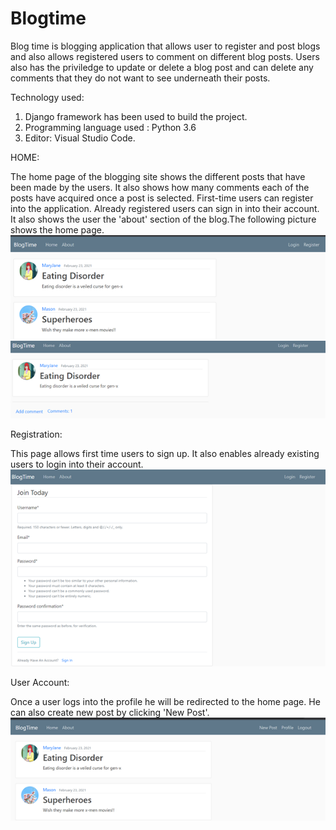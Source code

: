 # Blogtime
Blog time is blogging application that allows user to register and post blogs and also allows registered users to comment on different blog posts. Users also has the priviledge to update or delete a blog post
and can delete any comments that they do not want to see underneath their posts.

Technology used:

1) Django framework has been used to build the project.
2) Programming language used : Python 3.6
3) Editor: Visual Studio Code.

HOME:

The home page of the blogging site shows the different posts that have been made by the users. It also shows how many comments each of the posts have acquired once a post is selected.
First-time users can register into the application. Already registered users can sign in into their account. It also shows the user the 'about' section of the blog.The following picture shows the home page.
![HomePage](HomePage.png)   ![HomePage](Homepage_1.png)

Registration:

This page allows first time users to sign up. It also enables already existing users to login into their account.
![Registration](registration.png)


User Account:

Once a user logs into the profile he will be redirected to the home page. He can also create new post by clicking 'New Post'.
![USerAccount](UserAccount.png)

                


